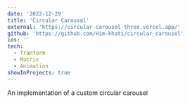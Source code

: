 ```yaml
---
date: '2022-12-29'
title: 'Circular Carousal'
external: 'https://circular-carousel-three.vercel.app/'
github: 'https://github.com/Him-khati/circular_carousel'
ios: ''
tech:
  - Tranform
  - Matrix
  - Animation
showInProjects: true
---
```


An implementation of a custom circular carousel